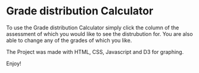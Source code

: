 # Grade distribution Calculator

To use the Grade distribution Calculator simply click the column of the assessment of which you would like to see the distrubution for.
You are also able to change any of the grades of which you like.

The Project was made with HTML, CSS, Javascript and D3 for graphing.

Enjoy!
